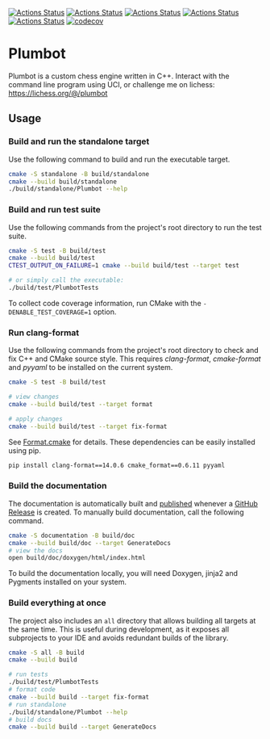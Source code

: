 [![Actions Status](https://github.com/willdaplum/plumbot/workflows/MacOS/badge.svg)](https://github.com/willdaplum/plumbot/actions)
[![Actions Status](https://github.com/willdaplum/plumbot/workflows/Windows/badge.svg)](https://github.com/willdaplum/plumbot/actions)
[![Actions Status](https://github.com/willdaplum/plumbot/workflows/Ubuntu/badge.svg)](https://github.com/willdaplum/plumbot/actions)
[![Actions Status](https://github.com/willdaplum/plumbot/workflows/Style/badge.svg)](https://github.com/willdaplum/plumbot/actions)
[![Actions Status](https://github.com/willdaplum/plumbot/workflows/Install/badge.svg)](https://github.com/willdaplum/plumbot/actions) 
[![codecov](https://codecov.io/gh/willdaplum/plumbot/graph/badge.svg?token=P5ZVCTNV4X)](https://codecov.io/gh/willdaplum/plumbot)

# Plumbot

Plumbot is a custom chess engine written in C++. Interact with the command line program using UCI, or challenge me on lichess: https://lichess.org/@/plumbot

## Usage

### Build and run the standalone target

Use the following command to build and run the executable target.

```bash
cmake -S standalone -B build/standalone
cmake --build build/standalone
./build/standalone/Plumbot --help
```

### Build and run test suite

Use the following commands from the project's root directory to run the test suite.

```bash
cmake -S test -B build/test
cmake --build build/test
CTEST_OUTPUT_ON_FAILURE=1 cmake --build build/test --target test

# or simply call the executable: 
./build/test/PlumbotTests
```

To collect code coverage information, run CMake with the `-DENABLE_TEST_COVERAGE=1` option.

### Run clang-format

Use the following commands from the project's root directory to check and fix C++ and CMake source style.
This requires _clang-format_, _cmake-format_ and _pyyaml_ to be installed on the current system.

```bash
cmake -S test -B build/test

# view changes
cmake --build build/test --target format

# apply changes
cmake --build build/test --target fix-format
```

See [Format.cmake](https://github.com/TheLartians/Format.cmake) for details.
These dependencies can be easily installed using pip.

```bash
pip install clang-format==14.0.6 cmake_format==0.6.11 pyyaml
```

### Build the documentation

The documentation is automatically built and [published](https://thelartians.github.io/ModernCppStarter) whenever a [GitHub Release](https://help.github.com/en/github/administering-a-repository/managing-releases-in-a-repository) is created.
To manually build documentation, call the following command.

```bash
cmake -S documentation -B build/doc
cmake --build build/doc --target GenerateDocs
# view the docs
open build/doc/doxygen/html/index.html
```

To build the documentation locally, you will need Doxygen, jinja2 and Pygments installed on your system.

### Build everything at once

The project also includes an `all` directory that allows building all targets at the same time.
This is useful during development, as it exposes all subprojects to your IDE and avoids redundant builds of the library.

```bash
cmake -S all -B build
cmake --build build

# run tests
./build/test/PlumbotTests
# format code
cmake --build build --target fix-format
# run standalone
./build/standalone/Plumbot --help
# build docs
cmake --build build --target GenerateDocs
```
